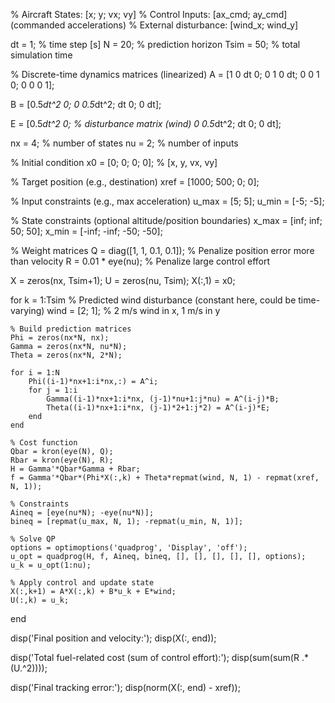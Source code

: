 % Aircraft States: [x; y; vx; vy]
% Control Inputs: [ax_cmd; ay_cmd] (commanded accelerations)
% External disturbance: [wind_x; wind_y]

dt = 1;     % time step [s]
N = 20;     % prediction horizon
Tsim = 50;  % total simulation time

% Discrete-time dynamics matrices (linearized)
A = [1 0 dt 0;
     0 1 0 dt;
     0 0 1  0;
     0 0 0  1];

B = [0.5*dt^2 0;
     0 0.5*dt^2;
     dt 0;
     0 dt];

E = [0.5*dt^2 0;   % disturbance matrix (wind)
     0 0.5*dt^2;
     dt 0;
     0 dt];


 nx = 4;  % number of states
nu = 2;  % number of inputs

% Initial condition
x0 = [0; 0; 0; 0];   % [x, y, vx, vy]

% Target position (e.g., destination)
xref = [1000; 500; 0; 0];

% Input constraints (e.g., max acceleration)
u_max = [5; 5]; u_min = [-5; -5];

% State constraints (optional altitude/position boundaries)
x_max = [inf; inf; 50; 50]; x_min = [-inf; -inf; -50; -50];

% Weight matrices
Q = diag([1, 1, 0.1, 0.1]);   % Penalize position error more than velocity
R = 0.01 * eye(nu);           % Penalize large control effort

X = zeros(nx, Tsim+1);
U = zeros(nu, Tsim);
X(:,1) = x0;

for k = 1:Tsim
    % Predicted wind disturbance (constant here, could be time-varying)
    wind = [2; 1];  % 2 m/s wind in x, 1 m/s in y

    % Build prediction matrices
    Phi = zeros(nx*N, nx);
    Gamma = zeros(nx*N, nu*N);
    Theta = zeros(nx*N, 2*N);

    for i = 1:N
        Phi((i-1)*nx+1:i*nx,:) = A^i;
        for j = 1:i
            Gamma((i-1)*nx+1:i*nx, (j-1)*nu+1:j*nu) = A^(i-j)*B;
            Theta((i-1)*nx+1:i*nx, (j-1)*2+1:j*2) = A^(i-j)*E;
        end
    end

    % Cost function
    Qbar = kron(eye(N), Q);
    Rbar = kron(eye(N), R);
    H = Gamma'*Qbar*Gamma + Rbar;
    f = Gamma'*Qbar*(Phi*X(:,k) + Theta*repmat(wind, N, 1) - repmat(xref, N, 1));

    % Constraints
    Aineq = [eye(nu*N); -eye(nu*N)];
    bineq = [repmat(u_max, N, 1); -repmat(u_min, N, 1)];

    % Solve QP
    options = optimoptions('quadprog', 'Display', 'off');
    u_opt = quadprog(H, f, Aineq, bineq, [], [], [], [], [], options);
    u_k = u_opt(1:nu);

    % Apply control and update state
    X(:,k+1) = A*X(:,k) + B*u_k + E*wind;
    U(:,k) = u_k;
end

disp('Final position and velocity:');
disp(X(:, end));

disp('Total fuel-related cost (sum of control effort):');
disp(sum(sum(R .* (U.^2))));

disp('Final tracking error:');
disp(norm(X(:, end) - xref));
